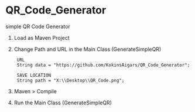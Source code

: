 # QR_Code_Generator
simple QR Code Generator

1. Load as Maven Project
2. Change Path and URL in the Main Class (GenerateSimpleQR)

        URL
        String data = "https://github.com/KokinsAigars/QR_Code_Generator";

        SAVE LOCATION
        String path = "X:\\Desktop\\QR_Code.png";

3. Maven > Compile
4. Run the Main Class (GenerateSimpleQR)


